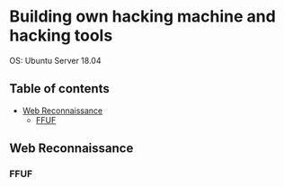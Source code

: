 # Building own hacking machine and hacking tools

OS: Ubuntu Server 18.04

## Table of contents
- [Web Reconnaissance](#Web-Reconnaissance)
  - [FFUF](#FFUF)

## Web Reconnaissance
### FFUF
